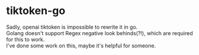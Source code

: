 # tiktoken-go
Sadly, openai tiktoken is impossible to rewrite it in go.   
Golang doesn't support Regex negative look behinds(?!), which are required for this to work.    
I've done some work on this, maybe it's helpful for someone.


